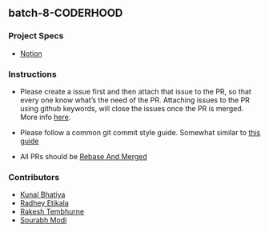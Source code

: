 
## batch-8-CODERHOOD
	
### Project Specs
- [Notion](https://www.notion.so/pesto/Batch-8-Project-Specs-33ef6ae26565459f98771b95c7f0cecd)

### Instructions
- Please create a issue first and then attach that issue to the PR, so that every one know what’s the need of the PR. Attaching issues to the PR using github keywords, will close the issues once the PR is merged. More info [here]((https://help.github.com/en/articles/closing-issues-using-keywords)).

- Please follow a common git commit style guide. Somewhat similar to [this guide](https://udacity.github.io/git-styleguide/)

- All PRs should be [Rebase And Merged](https://help.github.com/en/articles/about-pull-request-merges#rebase-and-merge-your-pull-request-commits)
  
### Contributors

- [Kunal Bhatiya](https://github.com/kunnu01)
- [Radhey Etikala](https://github.com/radhey1851)
- [Rakesh Tembhurne](https://github.com/rakeshtembhurne)
- [Sourabh Modi](https://github.com/sourabhmodi20051)